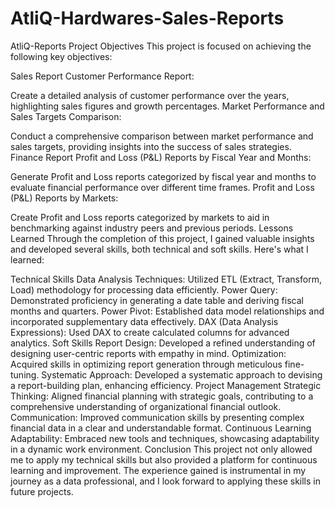 # AtliQ-Hardwares-Sales-Reports
AtliQ-Reports
Project Objectives
This project is focused on achieving the following key objectives:

Sales Report
Customer Performance Report:

Create a detailed analysis of customer performance over the years, highlighting sales figures and growth percentages.
Market Performance and Sales Targets Comparison:

Conduct a comprehensive comparison between market performance and sales targets, providing insights into the success of sales strategies.
Finance Report
Profit and Loss (P&L) Reports by Fiscal Year and Months:

Generate Profit and Loss reports categorized by fiscal year and months to evaluate financial performance over different time frames.
Profit and Loss (P&L) Reports by Markets:

Create Profit and Loss reports categorized by markets to aid in benchmarking against industry peers and previous periods.
Lessons Learned
Through the completion of this project, I gained valuable insights and developed several skills, both technical and soft skills. Here's what I learned:

Technical Skills
Data Analysis Techniques: Utilized ETL (Extract, Transform, Load) methodology for processing data efficiently.
Power Query: Demonstrated proficiency in generating a date table and deriving fiscal months and quarters.
Power Pivot: Established data model relationships and incorporated supplementary data effectively.
DAX (Data Analysis Expressions): Used DAX to create calculated columns for advanced analytics.
Soft Skills
Report Design: Developed a refined understanding of designing user-centric reports with empathy in mind.
Optimization: Acquired skills in optimizing report generation through meticulous fine-tuning.
Systematic Approach: Developed a systematic approach to devising a report-building plan, enhancing efficiency.
Project Management
Strategic Thinking: Aligned financial planning with strategic goals, contributing to a comprehensive understanding of organizational financial outlook.
Communication: Improved communication skills by presenting complex financial data in a clear and understandable format.
Continuous Learning
Adaptability: Embraced new tools and techniques, showcasing adaptability in a dynamic work environment.
Conclusion
This project not only allowed me to apply my technical skills but also provided a platform for continuous learning and improvement. The experience gained is instrumental in my journey as a data professional, and I look forward to applying these skills in future projects.
